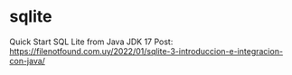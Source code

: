 # sqlite
Quick Start SQL Lite from Java JDK 17
Post: https://filenotfound.com.uy/2022/01/sqlite-3-introduccion-e-integracion-con-java/
